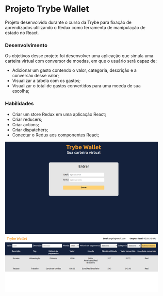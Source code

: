 # Projeto Trybe Wallet

Projeto desenvolvido durante o curso da Trybe para fixação de aprendizados utilizando o Redux como ferramenta de manipulação de estado no React.

### Desenvolvimento

Os objetivos desse projeto foi desenvolver uma aplicação que simula uma carteira virtual com conversor de moedas, em que o usuário será capaz de:

* Adicionar um gasto contendo o valor, categoria, descrição e a conversão desse valor;
* Visualizar a tabela com os gastos;
* Visualizar o total de gastos convertidos para uma moeda de sua escolha;

### Habilidades

* Criar um store Redux em uma aplicação React;
* Criar reducers;
* Criar actions;
* Criar dispatchers;
* Conectar o Redux aos componentes React;

<img src="imagens/Login.png" alt="Login"/>
<img src="imagens/Carteira.png" alt="Carteira"/>